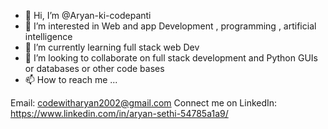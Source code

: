 - 👋 Hi, I’m @Aryan-ki-codepanti
- 👀 I’m interested in Web and app Development , programming , artificial intelligence 
- 🌱 I’m currently learning full stack web Dev
- 💞️ I’m looking to collaborate on full stack development and Python GUIs or databases or other code bases
- 📫 How to reach me ...
 
 Email: codewitharyan2002@gmail.com
 Connect me on LinkedIn: https://www.linkedin.com/in/aryan-sethi-54785a1a9/

<!---
Aryan-ki-codepanti/Aryan-ki-codepanti is a ✨ special ✨ repository because its `README.md` (this file) appears on your GitHub profile.
You can click the Preview link to take a look at your changes.
--->
